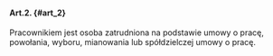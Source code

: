 #### Art.2. {#art_2}

Pracownikiem jest osoba zatrudniona na podstawie umowy o pracę, powołania, wyboru, mianowania lub spółdzielczej umowy o pracę.

